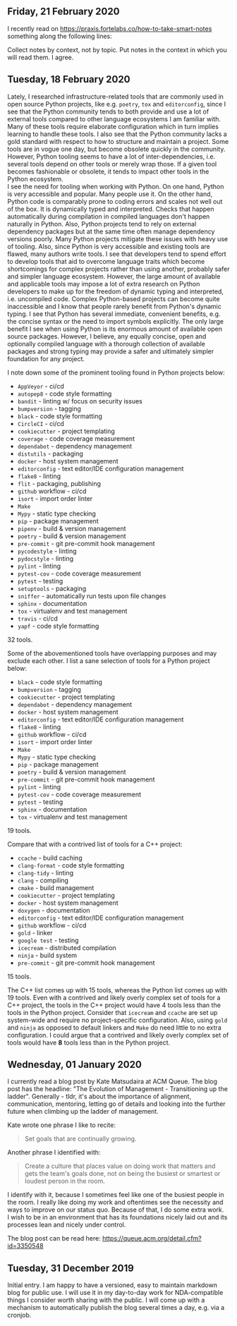 ## Friday, 21 February 2020
I recently read on https://praxis.fortelabs.co/how-to-take-smart-notes something along the following
lines:

Collect notes by context, not by topic. Put notes in the context in which you will read them.
I agree.


## Tuesday, 18 February 2020
Lately, I researched infrastructure-related tools that are commonly used in open source Python
projects, like e.g. `poetry`, `tox` and `editorconfig`, since I see that the Python community tends
to both provide and use a lot of external tools compared to other language ecosystems I am familiar
with. Many of these tools require elaborate configuration which in turn implies learning to handle
these tools. I also see that the Python community lacks a gold standard with respect to how to
structure and maintain a project. Some tools are in vogue one day, but become obsolete quickly in
the community. However, Python tooling seems to have a lot of inter-dependencies, i.e. several tools
depend on other tools or merely wrap those. If a given tool becomes fashionable or obsolete, it
tends to impact other tools in the Python ecosystem.  
I see the need for tooling when working with Python. On one hand, Python is very accessible and
popular. Many people use it. On the other hand, Python code is comparably prone to coding errors and
scales not well out of the box. It is dynamically typed and interpreted. Checks that happen
automatically during compilation in compiled languages don't happen naturally in Python. Also,
Python projects tend to rely on external dependency packages but at the same time often manage
dependency versions poorly. Many Python projects mitigate these issues with heavy use of tooling.
Also, since Python is very accessible and existing tools are flawed, many authors write tools. I see
that developers tend to spend effort to develop tools that aid to overcome language traits which
become shortcomings for complex projects rather than using another, probably safer and simpler
language ecosystem. However, the large amount of available and applicable tools may impose a lot of
extra research on Python developers to make up for the freedom of dynamic typing and interpreted,
i.e. uncompiled code. Complex Python-based projects can become quite inaccessible and I know that
people rarely benefit from Python's dynamic typing. I see that Python has several immediate,
convenient benefits, e.g. the concise syntax or the need to import symbols explicitly. The only
large benefit I see when using Python is its enormous amount of available open source packages.
However, I believe, any equally concise, open and optionally compiled language with a thorough
collection of available packages and strong typing may provide a safer and ultimately simpler
foundation for any project.

I note down some of the prominent tooling found in Python projects below:
- `AppVeyor` - ci/cd
- `autopep8` - code style formatting
- `bandit` - linting w/ focus on security issues
- `bumpversion` - tagging
- `black` - code style formatting
- `CircleCI` - ci/cd
- `cookiecutter` - project templating
- `coverage` - code coverage measurement
- `dependabot` - dependency management
- `distutils` - packaging
- `docker` - host system management
- `editorconfig` - text editor/IDE configuration management
- `flake8` - linting
- `flit` - packaging, publishing
- `github` workflow - ci/cd
- `isort` - import order linter
- `Make`
- `Mypy` - static type checking
- `pip` - package management
- `pipenv` - build & version management
- `poetry` - build & version management
- `pre-commit` - git pre-commit hook management
- `pycodestyle` - linting
- `pydocstyle` - linting
- `pylint` - linting
- `pytest-cov` - code coverage measurement
- `pytest` - testing
- `setuptools` - packaging
- `sniffer` - automatically run tests upon file changes
- `sphinx` - documentation
- `tox` - virtualenv and test management
- `travis` - ci/cd
- `yapf` - code style formatting

32 tools.

Some of the abovementioned tools have overlapping purposes and may exclude each other. I list a sane
selection of tools for a Python project below:
- `black` - code style formatting
- `bumpversion` - tagging
- `cookiecutter` - project templating
- `dependabot` - dependency management
- `docker` - host system management
- `editorconfig` - text editor/IDE configuration management
- `flake8` - linting
- `github` workflow - ci/cd
- `isort` - import order linter
- `Make`
- `Mypy` - static type checking
- `pip` - package management
- `poetry` - build & version management
- `pre-commit` - git pre-commit hook management
- `pylint` - linting
- `pytest-cov` - code coverage measurement
- `pytest` - testing
- `sphinx` - documentation
- `tox` - virtualenv and test management

19 tools.

Compare that with a contrived list of tools for a C++ project:
- `ccache` - build caching
- `clang-format` - code style formatting
- `clang-tidy` - linting
- `clang` - compiling
- `cmake` - build management
- `cookiecutter` - project templating
- `docker` - host system management
- `doxygen` - documentation
- `editorconfig` - text editor/IDE configuration management
- `github` workflow - ci/cd
- `gold` - linker
- `google test` - testing
- `icecream` - distributed compilation
- `ninja` - build system
- `pre-commit` - git pre-commit hook management

15 tools.

The C++ list comes up with 15 tools, whereas the Python list comes up with 19 tools. Even with a
contrived and likely overly complex set of tools for a C++ project, the tools in the C++ project
would have 4 tools less than the tools in the Python project. Consider that `icecream` and `ccache`
are set up system-wide and require no project-specific configuration. Also, using `gold` and `ninja`
as opposed to default linkers and `Make` do need little to no extra configuration. I could argue
that a contrived and likely overly complex set of tools would have **8** tools less than in the
Python project.


## Wednesday, 01 January 2020
I currently read a blog post by Kate Matsudaira at ACM Queue. The blog post has the headline: "The
Evolution of Management - Transitioning up the ladder". Generally - tldr, it's about the importance
of alignment, communication, mentoring, letting go of details and looking into the further future
when climbing up the ladder of management.

Kate wrote one phrase I like to recite:
> Set goals that are continually growing.

Another phrase I identified with:
> Create a culture that places value on doing work that matters and gets the team's goals done, not
> on being the busiest or smartest or loudest person in the room.

I identify with it, because I sometimes feel like one of the busiest people in the room. I really
like doing my work and oftentimes see the necessity and ways to improve on our status quo. Because
of that, I do some extra work.  
I wish to be in an environment that has its foundations nicely laid out and its processes lean
and nicely under control.

The blog post can be read here: https://queue.acm.org/detail.cfm?id=3350548


## Tuesday, 31 December 2019
Initial entry. I am happy to have a versioned, easy to maintain markdown blog for public use.
I will use it in my day-to-day work for NDA-compatible things I consider worth sharing with the
public. I will come up with a mechanism to automatically publish the blog several times a day, e.g.
via a cronjob.
